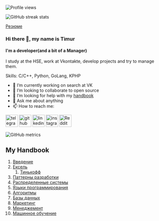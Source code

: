 ![Profile views](https://gpvc.arturio.dev/timurvankov) 

![GitHub streak stats](https://github-readme-streak-stats.herokuapp.com/?user=timurvankov)

[Резюме](https://github.com/timurvankov/timurvankov/blob/main/CV_Vankov.pdf)

### Hi there 👋, my name is Timur
#### I'm a developer(and a bit of a Manager)
I study at the HSE, work at Vkontakte, develop projects and try to manage them.

Skills: C/C++, Python, GoLang, KPHP

- 🔭 I’m currently working on search at VK 
- 👯 I’m looking to collaborate to open source 
- 🤔 I’m looking for help with my [handbook](#handbook)
- 💬 Ask me about anything 
- 📫 How to reach me:

[<img src='https://www.flaticon.com/svg/static/icons/svg/2111/2111708.svg' alt='telegram' height='40'>](https://t.me/team_mur)  [<img src='https://cdn.jsdelivr.net/npm/simple-icons@3.0.1/icons/github.svg' alt='github' height='40'>](https://github.com/timurvankov)  [<img src='https://cdn.jsdelivr.net/npm/simple-icons@3.0.1/icons/linkedin.svg' alt='linkedin' height='40'>](https://www.linkedin.com/in/timur-vankov-4249b81a4/)  [<img src='https://cdn.jsdelivr.net/npm/simple-icons@3.0.1/icons/instagram.svg' alt='instagram' height='40'>](https://www.instagram.com/team.mur/)  [<img src='https://cdn.jsdelivr.net/npm/simple-icons@3.0.1/icons/reddit.svg' alt='Reddit' height='40'>](https://www.reddit.com/user/timurvankov)  

![GitHub metrics](https://metrics.lecoq.io/timurvankov)


## My Handbook <a name="handbook"></a>

1. [Введение](handbook/introduction.md)
2. [Ексель](handbook/excel)
    1. [Тинькофф](handbook/excel/excel_tink.md)
3. [Паттерны разработки](handbook/patterns)
4. [Распределенные системы](handbook/dist)
5. [Языки программирования](handbook/languages)
6. [Алгоритмы](handbook/algorithms)
7. [Базы данных](handbook/databases)
8. [Маркетинг](handbook/marketing)
9. [Менеджемент](handbook/management)
10. [Машинное обучение](handbook/mo)
